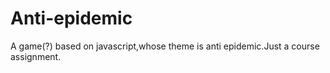 # Anti-epidemic
A game(?) based on javascript,whose theme is anti epidemic.Just a course assignment.
